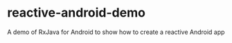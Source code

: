 reactive-android-demo
=====================

A demo of RxJava for Android to show how to create a reactive Android app
